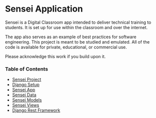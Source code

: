 # Sensei Application

Sensei is a Digital Classroom app intended to deliver technical training to students.  It is
set up for use within the classroom and over the internet.

The app also serves as an example of best practices for software engineering. This project is
meant to be studied and emulated.  All of the code is available for private, educational, or 
commercial use.

Please acknowledge this work if you build upon it.


### Table of Contents

* [Sensei Project](Project.md)
* [Django Setup](DjangoContext.md)
* [Sensei App](App.md)
* [Sensei Data](Data.md)
* [Sensei Models](Models.md)
* [Sensei Views](Views.md)
* [Django Rest Framework](Django-Rest.md)
